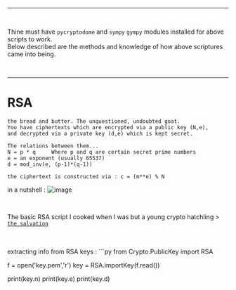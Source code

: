 
***
<br>

Thine must have `pycryptodome` and `sympy` `gympy` modules installed for above scripts to work. \
Below described are the methods and knowledge of how above scriptures came into being.
   
<br>

***

# RSA

```
the bread and butter. The unquestioned, undoubted goat.
You have ciphertexts which are encrypted via a public key (N,e),
and decrypted via a private key (d,e) which is kept secret.

The relations between them...
N = p * q     Where p and q are certain secret prime numbers
e = an exponent (usually 65537)
d = mod_inv(e, (p-1)*(q-1))

the ciphertext is constructed via : c = (m**e) % N
```
in a nutshell : 
![image](https://github.com/IC3lemon/cryptobible/assets/150153966/bc39b6b0-a9a4-405c-9f16-ad65a82a84e9)

<br>

The basic RSA script I cooked when I was but a young crypto hatchling > <a href="https://github.com/IC3lemon/cryptobible/blob/main/scripts/rsa-basic.py">`the salvation`</a>

<br>

<br>
extracting info from RSA keys : 
```py
from Crypto.PublicKey import RSA

f = open('key.pem','r')
key = RSA.importKey(f.read())

print(key.n)
print(key.e)
print(key.d)
```
